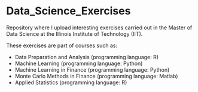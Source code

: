 # Data_Science_Exercises
Repository where I upload interesting exercises carried out in the Master of Data Science at the Illinois Institute of Technology (IIT).

These exercises are part of courses such as:
- Data Preparation and Analysis (programming language: R)
- Machine Learning (programming language: Python)
- Machine Learning in Finance (programming language: Python)
- Monte Carlo Methods in Finance (programming language: Matlab)
- Applied Statistics (programming language: R)

